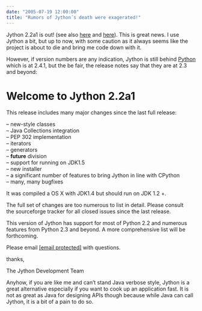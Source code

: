 ```yaml
---
date: "2005-07-19 12:00:00"
title: "Rumors of Jython´s death were exagerated!"
---
```




Jython 2.2a1 is out! (see also [here](http://www.tbray.org/ongoing/When/200x/2005/07/18/Jython-2.2a1) and [here](https://seanmcgrath.blogspot.com/2005_07_17_seanmcgrath_archive.html#112165075159553642)). This is great news. I use Jython a bit, but up to now, with some caution as it always seems like the project is about to die and bring me code down with it.

However, if version numbers are any indication, Jython is still behind [Python](https://www.python.org/) which is at 2.4.1, but the be fair, the release notes say that they are at 2.3 and beyond:

> 
Welcome to Jython 2.2a1<br/>
=======================

This release includes many major changes since the last full release:

 &#8211; new-style classes<br/>
&#8211; Java Collections integration<br/>
&#8211; PEP 302 implementation<br/>
&#8211; iterators<br/>
&#8211; generators<br/>
&#8211; __future__ division<br/>
&#8211; support for running on JDK1.5<br/>
&#8211; new installer<br/>
&#8211; a significant number of features to bring Jython in line with CPython<br/>
&#8211; many, many bugfixes

It was compiled a OS X with JDK1.4 but should run on JDK 1.2 +.

The full set of changes are too numerous to list in detail. Please consult<br/>
the sourceforge tracker for all closed issues since the last release.

This version of Jython has support for most of Python 2.2 and numerous features from Python 2.3 and beyond. A more comprehensive list will be forthcoming.

Please email <a href="/cdn-cgi/l/email-protection" class="__cf_email__" data-cfemail="b1dbc8c5d9dedf9cd5d4c7f1ddd8c2c5c29fc2dec4c3d2d4d7dec3d6d49fdfd4c5">[email&#160;protected]</a> with questions.

thanks,

The Jython Development Team


Anyhow, if you are like me and can&rsquo;t stand Java verbose style, Jython is a great alternative especially if you want to cook up an application fast. It is not as great as Java for designing APIs though because while Java can call Jython, it is a bit of a pain to do so.

